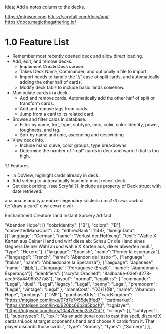 Idea; Add a notes column to the decks.

https://mtgjson.com
https://scryfall.com/docs/api/
https://docs.magicthegathering.io/

# 1.0 Feature List
- Remember most recently opened deck and allow direct loading.
- Add, edit, and remove decks.
  - Implement Create Deck screen.
  - Takes Deck Name, Commander, and optionally a file to import.
  - Import needs to handle the '//' case of split cards, and automatically adding the other half of cards.
  - Modify deck table to include basic lands somehow.
- Manipulate cards in a deck.
  - Add and remove cards. Automatically add the other half of split or transform cards.
  - Add and remove tags from cards.
  - Jump from a card to its related card.
- Browse and filter cards in database.
  - Filter by name, text, type, subtype, cmc, color, color identity, power, toughness, and tag.
  - Sort by name and cmc, ascending and descending
- View deck info.
  - Include mana curve, color groups, type breakdowns
  - Determine the number of "real" cards in deck and warn if that is too high.

1.1 Features
- In DbView, highlight cards already in deck.
- Add setting to automatically load into most recent deck.
- Get deck pricing. (see Scryfall?). Include as property of Deck struct with date retrieved.

ana
ana te:and ty:creature+legendary st:cleric cmc:1-3 c:wr c:wb ci
te:"draw a card"
c:wr
c:w+r
c:w|r

Enchantment
Creature
Land
Instant
Sorcery
Artifact

"Abandon Hope": [{
  "colorIdentity": ["B"], 
  "colors": ["B"], 
  "convertedManaCost": 2.0, 
  "edhrecRank": 11487, 
  "foreignData": [{"language": "German", "name": "Verlust der Hoffnung", "text": "Wähle X Karten aus Deiner Hand und wirf diese ab: Schau Dir die Hand eines Gegners Deiner Wahl an und wähle X Karten aus, die er abwerfen muß.", "type": "Hexerei"}, {"language": "Spanish", "name": "Perder la esperanza"}, {"language": "French", "name": "Abandon de l'espoir"}, {"language": "Italian", "name": "Abbandonare la Speranza"}, {"language": "Japanese", "name": "断念"}, {"language": "Portuguese (Brazil)", "name": "Abandonar a Esperança"}], 
  "identifiers": {"scryfallOracleId": "8adbba6e-03ef-4278-aec5-8a4496b377a8"}, 
  "layout": "normal", 
  "legalities": {
      "commander": "Legal", 
      "duel": "Legal", 
      "legacy": "Legal", 
      "penny": "Legal", 
      "premodern": "Legal", 
      "vintage": "Legal"
  }, 
  "manaCost": "{X}{1}{B}", 
  "name": "Abandon Hope", 
  "printings": ["TMP"], 
  "purchaseUrls": {"cardKingdom": "https://mtgjson.com/links/07d7e7455de8fed7", "cardmarket": "https://mtgjson.com/links/620bc66b2a5bbcf0", "tcgplayer": "https://mtgjson.com/links/10a47fee5c2a372d"}, 
  "rulings": [], 
  "subtypes": [], 
  "supertypes": [], 
  "text": "As an additional cost to cast this spell, discard X cards.\nLook at target opponent's hand and choose X cards from it. That player discards those cards.", 
  "type": "Sorcery", 
  "types": ["Sorcery"]
}],
